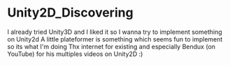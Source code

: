 # Unity2D_Discovering
I already tried Unity3D and I liked it so I wanna try to implement something on Unity2d
A little plateformer is something which seems fun to implement so its what I'm doing
Thx internet for existing and especially Bendux (on YouTube) for his multiples videos on Unity2D :)
